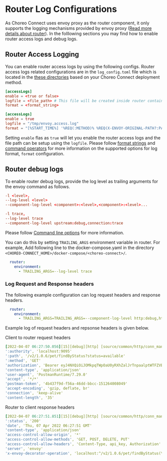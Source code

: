 # Router Log Configurations

As Choreo Connect uses envoy proxy as the router component, it only supports the logging mechanisms provided by envoy proxy ([Read more details about router]({{base_path}}/deploy-and-publish/deploy-on-gateway/choreo-connect/getting-started/choreo-connect-overview/#router)). In the folllowing sections you may find how to enable router access logs and debug logs.

## Router Access Logging

You can enable router access logs by using the following configs. Router access logs related configurations are in the `log_config.toml` file which is located in the [these directories]({{base_path}}/deploy-and-publish/deploy-on-gateway/choreo-connect/configurations/configure-logs-overview/#log_config_toml) based on your Choreo Connect deployment method.

```toml tab="Format"
[accessLogs]
enable = <true or false>
logfile = <file_path> # This file will be created inside router container.
format = <format_string>
```

```toml tab="Example"
[accessLogs]
enable = true
logfile = "/tmp/envoy.access.log"
format = "[%START_TIME%] '%REQ(:METHOD)% %REQ(X-ENVOY-ORIGINAL-PATH?:PATH)% %PROTOCOL%' %RESPONSE_CODE% %RESPONSE_FLAGS% %BYTES_RECEIVED% %BYTES_SENT% %DURATION% %RESP(X-ENVOY-UPSTREAM-SERVICE-TIME)% '%REQ(X-FORWARDED-FOR)%' '%REQ(USER-AGENT)%' '%REQ(X-REQUEST-ID)%' '%REQ(:AUTHORITY)%' '%UPSTREAM_HOST%'\n"
```

Setting `enable` flas as `true` will let you enable the router access logs and the file path can be setup using the `logfile`. Please follow [format strings]({{envoy_path}}configuration/observability/access_log/usage#format-strings) and [command operators]({{envoy_path}}/configuration/observability/access_log/usage#command-operators) for more information on the supported options for log format, `format` configuration.

## Router debug logs

To enable router debug logs, provide the log level as trailing arguments for the envoy command as follows.

```toml tab="Format"
-l <level>, 
--log-level <level>
--component-log-level <component>:<level>,<component>:<level>...
```

```toml tab="Example"
-l trace, 
--log-level trace
--component-log-level upstream:debug,connection:trace
```

Please follow [Command line options]({{envoy_path}}/operations/cli) for more information.

You can do this by setting `TRAILING_ARGS` environment variable in router. For example, Add following line to the docker-compose.yaml in the directory `<CHOREO-CONNECT_HOME>/docker-compose/<choreo-connect>/`.

```yaml
  router:
    environment:
      - TRAILING_ARGS=--log-level trace
```

### Log Request and Response headers

The following example configuration can log request headers and response headers.

```yaml
  router:
    environment:
      - TRAILING_ARGS=TRAILING_ARGS=--component-log-level http:debug,http2:debug,conn_handler:debug
```
Example log of request headers and repsonse headers is given below.

Client to router request headers
```yaml
[2022-04-07 06:27:50.056][15][debug][http] [source/common/http/conn_manager_impl.cc:867] [C23][S16704314296340818822] request headers complete (end_stream=false):
':authority', 'localhost:9095'
':path', '/v2/1.0.6/pet/findByStatus?status=available'
':method', 'GET'
'authorization', 'Bearer eyJ4NXQiOiJOMkpqTWpOaU0yRXhZalJrTnpaalptWTFZVEF4Tm1GbE5qZzRPV1UxWVdRMll6YzFObVk1TlEiLCJraWQiOiJNREpsTmpJeE4yRTFPR1psT0dWbU1HUXhPVEZsTXpCbU5tRmpaalEwWTJZd09HWTBOMkkwWXpFNFl6WmpOalJoWW1SbU1tUTBPRGRpTkRoak1HRXdNQV9SUzI1NiIsImFsZyI6IlJTMjU2In0.eyJzdWIiOiJhZG1pbiIsImF1dCI6IkFQUExJQ0FUSU9OIiwiYXVkIjoiaWxBRkJNcVBPRVp6YVMzYkM0ajRTZEc5SU9jYSIsIm5iZiI6MTY0OTMxMjUyNywiYXpwIjoiaWxBRkJNcVBPRVp6YVMzYkM0ajRTZEc5SU9jYSIsInNjb3BlIjoicmVhZDpwZXRzIHdyaXRlOnBldHMiLCJpc3MiOiJodHRwczpcL1wvYXBpbTo5NDQ0XC9vYXV0aDJcL3Rva2VuIiwiZXhwIjoxNjQ5MzE2MTI3LCJpYXQiOjE2NDkzMTI1MjcsImp0aSI6IjI4YTU0YmE3LWIwMzAtNDMyNS05N2QzLWU5MGJmM2I1ZWRkYSJ9.QiLKUnfdO27kiAbY_tzldDQjG28RGgPJ79jC8YDIeK-6XGzGssD_mx-lZeJzyR3CZDqqqqWEK5W08EZb_V3KI7kt6U6LbazPt8IQz7DfrLeEgFWVKTTHvmcgUkOW1XDLTISg053Jeg9xcv36qG-k4SEGRQRO9U31xegj2nZnZGQm7vPB2T6TLTXbqnKI720JupVinYIumXhpFkWQ1hTA4FdyYaPVtRNrwfEmOHd7YYKO467xSg8lTttIlRL2tkWDsOH4HC5U7TsfCVhKV2TNDZLKAtVWQXlQSktWQdyVirxTGs5-iDyKYQaMzORxbt6Dpyw9Tb5V2YYPGh_WmtIhyw'
'content-type', 'application/json'
'user-agent', 'PostmanRuntime/7.29.0'
'accept', '*/*'
'postman-token', '4b437f9d-f56a-46dd-bbcc-151264008049'
'accept-encoding', 'gzip, deflate, br'
'connection', 'keep-alive'
'content-length', '35'
```

Router to client response headers
```yaml
[2022-04-07 06:27:51.851][15][debug][http] [source/common/http/conn_manager_impl.cc:1467] [C23][S16704314296340818822] encoding headers via codec (end_stream=false):
':status', '200'
'date', 'Thu, 07 Apr 2022 06:27:51 GMT'
'content-type', 'application/json'
'access-control-allow-origin', '*'
'access-control-allow-methods', 'GET, POST, DELETE, PUT'
'access-control-allow-headers', 'Content-Type, api_key, Authorization'
'server', 'envoy'
'x-envoy-decorator-operation', 'localhost:^/v2/1.0.6/pet/findByStatus(\?([^/]+))?$'
```
